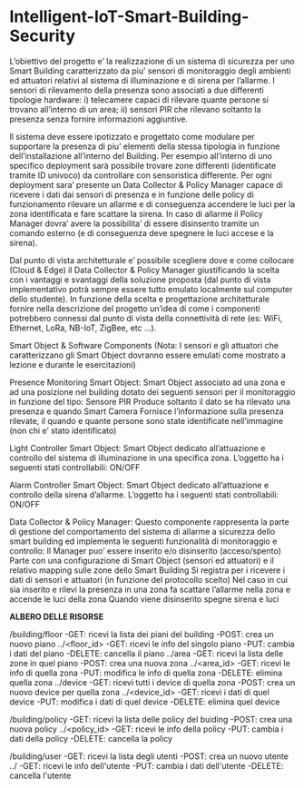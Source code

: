 # Intelligent-IoT-Smart-Building-Security

L’obiettivo del progetto e’ la realizzazione di un sistema di sicurezza per uno Smart Building caratterizzato da piu’ sensori di monitoraggio degli ambienti ed attuatori relativi al sistema di illuminazione e di sirena per l’allarme. I sensori di rilevamento della presenza sono associati a due differenti tipologie hardware: i) telecamere capaci di rilevare quante persone si trovano all’interno di un area; ii) sensori PIR che rilevano soltanto la presenza senza fornire informazioni aggiuntive. 

Il sistema deve essere ipotizzato e progettato come modulare per supportare la presenza di piu’ elementi della stessa tipologia in funzione dell’installazione all’interno del Building. Per esempio all’interno di uno specifico deployment sarà possibile trovare zone differenti (identificate tramite ID univoco) da controllare con sensoristica differente. Per ogni deployment sara’ presente un Data Collector & Policy Manager capace di ricevere i dati dai sensori di presenza e in funzione delle policy di funzionamento rilevare un allarme e di conseguenza accendere le luci per la zona identificata e fare scattare la sirena. In caso di allarme il Policy Manager dovra’ avere la possibilita’ di essere disinserito tramite un comando esterno (e di conseguenza deve spegnere le luci accese e la sirena).

Dal punto di vista architetturale e’ possibile scegliere dove e come collocare (Cloud & Edge) il Data Collector & Policy Manager giustificando la scelta con i vantaggi e svantaggi della soluzione proposta (dal punto di vista implementativo potrà sempre essere tutto emulato localmente sul computer dello studente). In funzione della scelta e progettazione architetturale fornire nella descrizione del progetto un’idea di come i componenti potrebbero connessi dal punto di vista della connettività di rete (es: WiFi, Ethernet, LoRa, NB-IoT, ZigBee, etc ...).

Smart Object & Software Components
(Nota: I sensori e gli attuatori che caratterizzano gli Smart Object dovranno essere emulati come mostrato a lezione e durante le esercitazioni)

Presence Monitoring Smart Object: Smart Object associato ad una zona e ad una posizione nel building dotato dei seguenti sensori per il monitoraggio in funzione del tipo:
Sensore PIR
Produce soltanto il dato se ha rilevato una presenza e quando
Smart Camera
Fornisce l’informazione sulla presenza rilevate, il quando e quante persone sono state identificate nell’immagine (non chi e’ stato identificato)


Light Controller Smart Object: Smart Object dedicato all’attuazione e controllo del sistema di illuminazione in una specifica zona. L’oggetto ha i seguenti stati controllabili:
ON/OFF

Alarm Controller Smart Object: Smart Object dedicato all’attuazione e controllo della sirena d’allarme. L’oggetto ha i seguenti stati controllabili:
ON/OFF


Data Collector & Policy Manager: Questo componente rappresenta la parte di gestione del comportamento del sistema di allarme a sicurezza dello smart building ed implementa le seguenti funzionalità di monitoraggio e controllo: 
Il Manager puo’ essere inserito e/o disinserito (acceso/spento)
Parte con una configurazione di Smart Object (sensori ed attuatori) e il relativo mapping sulle zone dello Smart Building
Si registra per i ricevere i dati di sensori e attuatori (in funzione del protocollo scelto)
Nel caso in cui sia inserito e rilevi la presenza in una zona fa scattare l’allarme nella zona e accende le luci della zona
Quando viene disinserito spegne sirena e luci



**ALBERO DELLE RISORSE**

/building/floor
    -GET: ricevi la lista dei piani del building
    -POST: crea un nuovo piano
    ../<floor_id>
        -GET: ricevi le info del singolo piano
        -PUT: cambia i dati del piano
        -DELETE: cancella il piano
        ../area
            -GET: ricevi la lista delle zone in quel piano
            -POST: crea una nuova zona
            ../<area_id>
                -GET: ricevi le info di quella zona
                -PUT: modifica le info di quella zona
                -DELETE: elimina quella zona
                ../device
                    -GET: ricevi tutti i device di quella zona
                    -POST: crea un nuovo device per quella zona
                    ../<device_id>
                        -GET: ricevi i dati di quel device
                        -PUT: modifica i dati di quel device
                        -DELETE: elimina quel device
                        
/building/policy
    -GET: ricevi la lista delle policy del buiding
    -POST: crea una nuova policy
    ../<policy_id>
        -GET: ricevi le info della policy
        -PUT: cambia i dati della policy
        -DELETE: cancella la policy
        
/building/user
    -GET: ricevi la lista degli utenti
    -POST: crea un nuovo utente
    ../<username>
        -GET: ricevi le info dell'utente
        -PUT: cambia i dati dell'utente
        -DELETE: cancella l'utente
    
    


                        